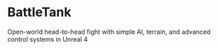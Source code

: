 # BattleTank
Open-world head-to-head fight with simple AI, terrain, and advanced control systems in Unreal 4
